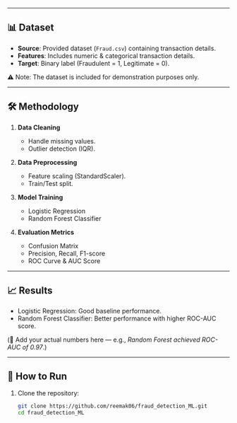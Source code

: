 
---

## 📊 Dataset
- **Source**: Provided dataset (`Fraud.csv`) containing transaction details.  
- **Features**: Includes numeric & categorical transaction details.  
- **Target**: Binary label (Fraudulent = 1, Legitimate = 0).  

⚠️ Note: The dataset is included for demonstration purposes only.

---

## 🛠️ Methodology
1. **Data Cleaning**  
   - Handle missing values.  
   - Outlier detection (IQR).  

2. **Data Preprocessing**  
   - Feature scaling (StandardScaler).  
   - Train/Test split.  

3. **Model Training**  
   - Logistic Regression  
   - Random Forest Classifier  

4. **Evaluation Metrics**  
   - Confusion Matrix  
   - Precision, Recall, F1-score  
   - ROC Curve & AUC Score  

---

## 📈 Results
- Logistic Regression: Good baseline performance.  
- Random Forest Classifier: Better performance with higher ROC-AUC score.  

(📌 Add your actual numbers here — e.g., *Random Forest achieved ROC-AUC of 0.97*.)

---

## 🚀 How to Run
1. Clone the repository:
   ```bash
   git clone https://github.com/reemak06/fraud_detection_ML.git
   cd fraud_detection_ML

